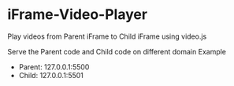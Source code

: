 # iFrame-Video-Player
Play videos from Parent iFrame to Child iFrame using video.js

Serve the Parent code and Child code on different domain
Example
- Parent: 127.0.0.1:5500
- Child: 127.0.0.1:5501

